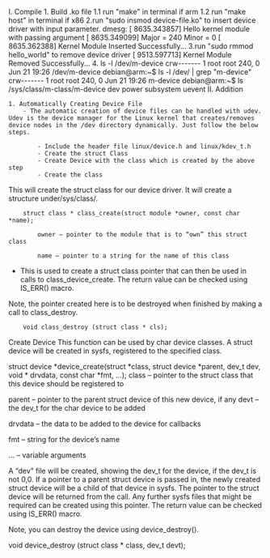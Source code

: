 I. Compile 
    1. Build .ko file
        1.1 run "make" in terminal if arm
        1.2 run "make host" in terminal if x86
    2.run "sudo insmod device-file.ko" to insert device driver with input parameter.
        dmesg:
            [ 8635.343857] Hello kernel module with passing argument
            [ 8635.349099] Major = 240 Minor = 0
            [ 8635.362388] Kernel Module Inserted Successfully...
    3.run "sudo rmmod hello_world" to remove device driver
            [ 9513.597713] Kernel Module Removed Successfully...
    4. 
        ls -l /dev/m-device 
            crw------- 1 root root 240, 0 Jun 21 19:26 /dev/m-device
            debian@arm:~$ ls -l /dev/ | grep "m-device"
            crw------- 1 root   root    240,   0 Jun 21 19:26 m-device
        debian@arm:~$ ls /sys/class/m-class/m-device
                    dev  power  subsystem  uevent
II. Addition

    1. Automatically Creating Device File
        - The automatic creation of device files can be handled with udev. Udev is the device manager for the Linux kernel that creates/removes device nodes in the /dev directory dynamically. Just follow the below steps.

            - Include the header file linux/device.h and linux/kdev_t.h
            - Create the struct Class
            - Create Device with the class which is created by the above step
            - Create the class

This will create the struct class for our device driver. It will create a structure under/sys/class/.

        struct class * class_create(struct module *owner, const char *name);

            owner – pointer to the module that is to “own” this struct class

            name – pointer to a string for the name of this class

- This is used to create a struct class pointer that can then be used in calls to class_device_create. The return value can be checked using IS_ERR() macro.

Note, the pointer created here is to be destroyed when finished by making a call to class_destroy.

        void class_destroy (struct class * cls);
Create Device
This function can be used by char device classes. A struct device will be created in sysfs, registered to the specified class.

struct device *device_create(struct *class, struct device *parent, dev_t dev, void * drvdata, const char *fmt, ...);
class – pointer to the struct class that this device should be registered to

parent – pointer to the parent struct device of this new device, if any
devt – the dev_t for the char device to be added

drvdata – the data to be added to the device for callbacks

fmt – string for the device’s name

... – variable arguments

A “dev” file will be created, showing the dev_t for the device, if the dev_t is not 0,0. If a pointer to a parent struct device is passed in, the newly created struct device will be a child of that device in sysfs. The pointer to the struct device will be returned from the call. Any further sysfs files that might be required can be created using this pointer. The return value can be checked using IS_ERR() macro.

Note, you can destroy the device using device_destroy().

void device_destroy (struct class * class, dev_t devt);